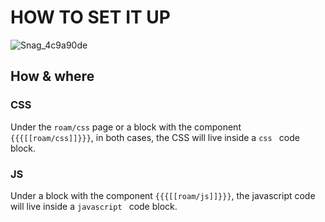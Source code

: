 # HOW TO SET IT UP
![Snag_4c9a90de](https://user-images.githubusercontent.com/65237382/135787192-6a43761d-e7a0-47e0-a633-1f093a6ff87d.png)


## How & where
### CSS
Under the `roam/css` page or a block with the component `{{{[[roam/css]]}}}`, in both cases, the CSS will live inside a ```css ``` code block.

### JS
Under a block with the component `{{{[[roam/js]]}}}`, the javascript code will live inside a ```javascript ``` code block.
